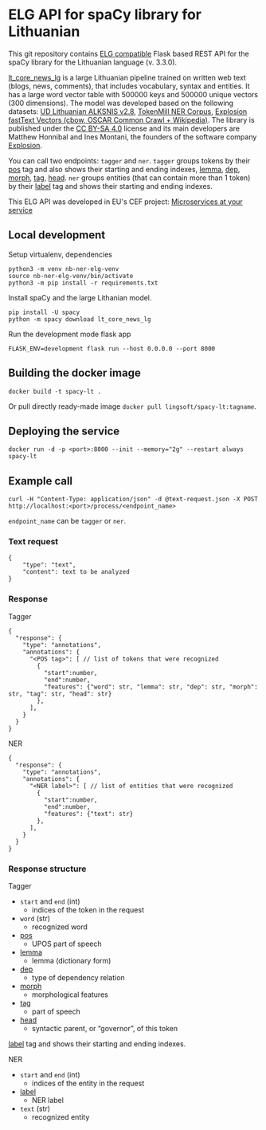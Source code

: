 # ELG API for spaCy library for Lithuanian

This git repository contains [ELG compatible](https://european-language-grid.readthedocs.io/en/stable/all/A3_API/LTInternalAPI.html) Flask based REST API for the spaCy library for the Lithuanian language (v. 3.3.0).

[lt_core_news_lg](https://spacy.io/models/lt#lt_core_news_lg) is a large Lithuanian pipeline trained on written web text (blogs, news, comments), that includes vocabulary, syntax and entities. It has a large word vector table with 500000 keys and 500000 unique vectors (300 dimensions). The model was developed based on the following datasets: [UD Lithuanian ALKSNIS v2.8](https://github.com/UniversalDependencies/UD_Lithuanian-ALKSNIS), [TokenMill NER Corpus](https://www.tokenmill.lt/), [Explosion fastText Vectors (cbow, OSCAR Common Crawl + Wikipedia)](https://spacy.io/). The library is published under the [CC BY-SA 4.0](https://creativecommons.org/licenses/by-sa/4.0/) license and its main developers are Matthew Honnibal and Ines Montani, the founders of the software company [Explosion](https://explosion.ai/).

You can call two endpoints: `tagger` and `ner`. `tagger` groups tokens by their [pos](https://spacy.io/api/morphologizer) tag and also shows their starting and ending indexes, [lemma](https://spacy.io/api/lemmatizer), [dep](https://spacy.io/api/dependencyparser), [morph](https://spacy.io/api/morphologizer), [tag](https://spacy.io/api/tagger), [head](https://spacy.io/api/dependencyparser). `ner` groups entities (that can contain more than 1 token) by their [label](https://spacy.io/usage/linguistic-features#named-entities) tag and shows their starting and ending indexes.

This ELG API was developed in EU's CEF project: [Microservices at your service](https://www.lingsoft.fi/en/microservices-at-your-service-bridging-gap-between-nlp-research-and-industry)

## Local development

Setup virtualenv, dependencies
```
python3 -m venv nb-ner-elg-venv
source nb-ner-elg-venv/bin/activate
python3 -m pip install -r requirements.txt
```

Install spaCy and the large Lithanian model.

```
pip install -U spacy
python -m spacy download lt_core_news_lg
```

Run the development mode flask app
```
FLASK_ENV=development flask run --host 0.0.0.0 --port 8000
```

## Building the docker image

```
docker build -t spacy-lt .
```

Or pull directly ready-made image `docker pull lingsoft/spacy-lt:tagname`.

## Deploying the service

```
docker run -d -p <port>:8000 --init --memory="2g" --restart always spacy-lt
```

## Example call

```
curl -H "Content-Type: application/json" -d @text-request.json -X POST http://localhost:<port>/process/<endpoint_name>
```
`endpoint_name` can be `tagger` or `ner`. 


### Text request

```
{
    "type": "text",
    "content": text to be analyzed
}
```

### Response

Tagger

```
{
  "response": {
    "type": "annotations",
    "annotations": {
      "<POS tag>": [ // list of tokens that were recognized
        {
          "start":number,
          "end":number,
          "features": {"word": str, "lemma": str, "dep": str, "morph": str, "tag": str, "head": str}
        },
      ],
    }
  }
}
```

NER

```
{
  "response": {
    "type": "annotations",
    "annotations": {
      "<NER label>": [ // list of entities that were recognized
        {
          "start":number,
          "end":number,
          "features": {"text": str}
        },
      ],
    }
  }
}
```

### Response structure

Tagger
- `start` and `end` (int)
  - indices of the token in the request
- `word` (str)
  - recognized word
- [pos](https://spacy.io/api/morphologizer)
  - UPOS part of speech
- [lemma](https://spacy.io/api/lemmatizer)
  - lemma (dictionary form)
- [dep](https://spacy.io/api/dependencyparser)
  - type of dependency relation
- [morph](https://spacy.io/api/morphologizer)
  - morphological features
- [tag](https://spacy.io/api/tagger)
  - part of speech
- [head](https://spacy.io/api/dependencyparser)
  - syntactic parent, or “governor”, of this token

 [label](https://spacy.io/usage/linguistic-features#named-entities) tag and shows their starting and ending indexes.

NER
- `start` and `end` (int)
  - indices of the entity in the request
- [label](https://spacy.io/usage/linguistic-features#named-entities)
  - NER label
- `text` (str)
  - recognized entity

